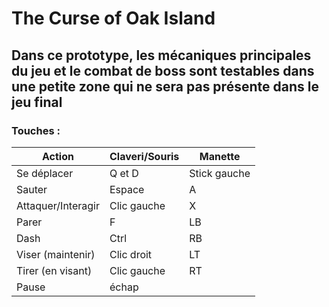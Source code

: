 # The Curse of Oak Island
## Dans ce prototype, les mécaniques principales du jeu et le combat de boss sont testables dans une petite zone qui ne sera pas présente dans le jeu final
### Touches :
|Action|Claveri/Souris|Manette|
|---|---|---|
|Se déplacer|Q et D|Stick gauche|
|Sauter|Espace|A|
|Attaquer/Interagir|Clic gauche|X|
|Parer|F|LB|
|Dash|Ctrl|RB|
|Viser (maintenir)|Clic droit|LT|
|Tirer (en visant)|Clic gauche|RT|
|Pause|échap||
